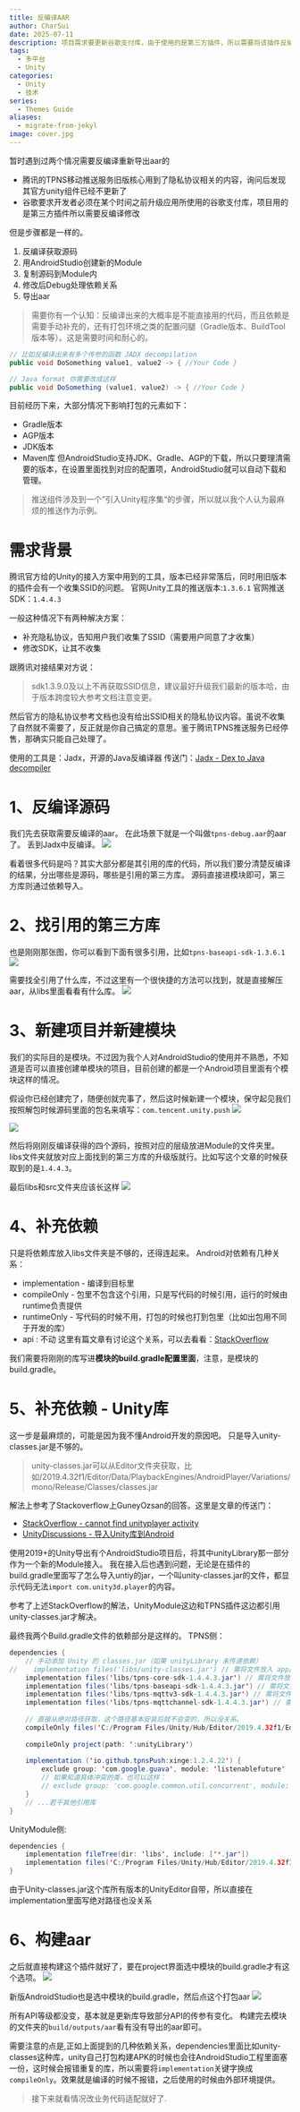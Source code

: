 ```yaml
---
title: 反编译AAR
author: CharSui
date: 2025-07-11
description: 项目需求要更新谷歌支付库，由于使用的是第三方插件，所以需要将该插件反编译修改后重新导出aar
tags:
  - 多平台
  - Unity
categories:
  - Unity
  - 技术
series:
  - Themes Guide
aliases:
  - migrate-from-jekyl
image: cover.jpg
---
```


暂时遇到过两个情况需要反编译重新导出aar的
- 腾讯的TPNS移动推送服务旧版核心用到了隐私协议相关的内容，询问后发现其官方unity组件已经不更新了
- 谷歌要求开发者必须在某个时间之前升级应用所使用的谷歌支付库，项目用的是第三方插件所以需要反编译修改

但是步骤都是一样的。
1. 反编译获取源码
2. 用AndroidStudio创建新的Module
3. 复制源码到Module内
4. 修改后Debug处理依赖关系
5. 导出aar

> 需要你有一个认知：反编译出来的大概率是不能直接用的代码，而且依赖是需要手动补充的，还有打包环境之类的配置问腿（Gradle版本、BuildTool版本等）。这是需要时间和耐心的。
``` Java
// 比如反编译出来有多个传参的函数 JADX decompilation
public void DoSomething value1, value2 -> { //Your Code }

// Java format 你需要改成这样
public void DoSomething (value1, value2) -> { //Your Code }
```

目前经历下来，大部分情况下影响打包的元素如下：
- Gradle版本
- AGP版本
- JDK版本
- Maven库
但AndroidStudio支持JDK、Gradle、AGP的下载，所以只要理清需要的版本，在设置里面找到对应的配置项，AndroidStudio就可以自动下载和管理。

> 推送组件涉及到一个”引入Unity程序集“的步骤，所以就以我个人认为最麻烦的推送作为示例。

# 需求背景
腾讯官方给的Unity的接入方案中用到的工具，版本已经非常落后，同时用旧版本的插件会有一个收集SSID的问题。
官网Unity工具的推送版本:`1.3.6.1`
官网推送SDK：`1.4.4.3`

一般这种情况下有两种解决方案：
- 补充隐私协议，告知用户我们收集了SSID（需要用户同意了才收集）
- 修改SDK，让其不收集

跟腾讯对接结果对方说：
> sdk1.3.9.0及以上不再获取SSID信息，建议最好升级我们最新的版本哈，由于版本跨度较大参考文档注意变更。

然后官方的隐私协议参考文档也没有给出SSID相关的隐私协议内容。虽说不收集了自然就不需要了，反正就是你自己搞定的意思。鉴于腾讯TPNS推送服务已经停售，那确实只能自己处理了。

使用的工具是：Jadx，开源的Java反编译器
传送门：[Jadx - Dex to Java decompiler](https://github.com/skylot/jadx)

# 1、反编译源码
我们先去获取需要反编译的aar。
在此场景下就是一个叫做`tpns-debug.aar`的aar了。
丢到Jadx中反编译。
![](1.png)

看着很多代码是吗？其实大部分都是其引用的库的代码，所以我们要分清楚反编译的结果，分出哪些是源码，哪些是引用的第三方库。
源码直接进模块即可，第三方库则通过依赖导入。

# 2、找引用的第三方库
也是刚刚那张图，你可以看到下面有很多引用，比如`tpns-baseapi-sdk-1.3.6.1`
![](2.png)

需要找全引用了什么库，不过这里有一个很快捷的方法可以找到，就是直接解压aar，从libs里面看看有什么库。
![](3.png)

# 3、新建项目并新建模块
我们的实际目的是模块。不过因为我个人对AndroidStudio的使用并不熟悉，不知道是否可以直接创建单模块的项目，目前创建的都是一个Android项目里面有个模块这样的情况。

假设你已经创建完了，随便创就完事了，然后这时候新建一个模块，保守起见我们按照解包时候源码里面的包名来填写：`com.tencent.unity.push`
![](4.png)

![](5.png)

然后将刚刚反编译获得的四个源码，按照对应的层级放进Module的文件夹里。
libs文件夹就放对应上面找到的第三方库的升级版就行。比如写这个文章的时候获取到的是`1.4.4.3`。

最后libs和src文件夹应该长这样
![](6.png)
# 4、补充依赖
只是将依赖库放入libs文件夹是不够的，还得连起来。
Android对依赖有几种关系：
- implementation - 编译到目标里
- compileOnly - 包里不包含这个引用，只是写代码的时候引用，运行的时候由runtime负责提供
- runtimeOnly - 写代码的时候不用，打包的时候也打到包里（比如出包用不同于开发的库）
- api : 不动
这里有篇文章有讨论这个关系，可以去看看：[StackOverflow](https://stackoverflow.com/questions/61696863/gradle-compileonly-and-runtimeonly)

我们需要将刚刚的库写进**模块的build.gradle配置里面**，注意，是模块的build.gradle。


# 5、补充依赖 - Unity库
这一步是最麻烦的，可能是因为我不懂Android开发的原因吧。
只是导入unity-classes.jar是不够的。
> unity-classes.jar可以从Editor文件夹获取，比如/2019.4.32f1/Editor/Data/PlaybackEngines/AndroidPlayer/Variations/mono/Release/Classes/classes.jar

解法上参考了Stackoverflow上GuneyOzsan的回答。这里是文章的传送门：
- [StackOverflow - cannot find unityplayer activity](https://stackoverflow.com/questions/61865739/cannot-find-the-unityplayeractivity-class-inside-com-unity3d-player)  
- [UnityDiscussions - 导入Unity库到Android](https://discussions.unity.com/t/integration-unity-as-a-library-in-native-android-app-version-2/759734)


使用2019+的Unity导出有个AndroidStudio项目后，将其中unityLibrary那一部分作为一个新的Module接入。
我在接入后也遇到问题，无论是在插件的build.gradle里面写了怎么导入untiy的jar，一个叫unity-classes.jar的文件，都显示代码无法`import com.unity3d.player`的内容。

参考了上述StackOverflow的解法，UnityModule这边和TPNS插件这边都引用unity-classes.jar才解决。

最终我两个Build.gradle文件的依赖部分是这样的。
TPNS侧：
```java
dependencies {  
    // 手动添加 Unity 的 classes.jar（如果 unityLibrary 未传递依赖）  
//    implementation files('libs/unity-classes.jar') // 需将文件放入 app/libs/ 目录  
    implementation files('libs/tpns-core-sdk-1.4.4.3.jar') // 需将文件放入 app/libs/ 目录  
    implementation files('libs/tpns-baseapi-sdk-1.4.4.3.jar') // 需将文件放入 app/libs/ 目录  
    implementation files('libs/tpns-mqttv3-sdk-1.4.4.3.jar') // 需将文件放入 app/libs/ 目录  
    implementation files('libs/tpns-mqttchannel-sdk-1.4.4.3.jar') // 需将文件放入 app/libs/ 目录  
  
    // 直接从绝对路径获取，这个路径基本安装后就不会变的，所以没关系。  
    compileOnly files('C:/Program Files/Unity/Hub/Editor/2019.4.32f1/Editor/Data/PlaybackEngines/AndroidPlayer/Variations/mono/Release/Classes/classes.jar')  
  
    compileOnly project(path: ':unityLibrary')  
  
    implementation ('io.github.tpnsPush:xinge:1.2.4.22') {  
        exclude group: 'com.google.guava', module: 'listenablefuture'  
        // 如果知道具体冲突的类，也可以这样：  
        // exclude group: 'com.google.common.util.concurrent', module: 'ListenableFuture'  
    }
    // ...若干其他引用库
}
```

UnityModule侧:
```java
dependencies {  
    implementation fileTree(dir: 'libs', include: ['*.jar'])  
    implementation files('C:/Program Files/Unity/Hub/Editor/2019.4.32f1/Editor/Data/PlaybackEngines/AndroidPlayer/Variations/mono/Release/Classes/classes.jar')  
}
```

由于Unity-classes.jar这个库所有版本的UnityEditor自带，所以直接在implementation里面写绝对路径也没关系

# 6、构建aar
之后就直接构建这个插件就好了，要在project界面选中模块的build.gradle才有这个选项。
![](7.png)

新版AndroidStudio也是选中模块的build.gradle，然后点这个打包aar
![](8.png)

所有API等级都没变，基本就是更新库导致部分API的传参有变化。
构建完去模块的文件夹的`build/outputs/aar`看有没有导出的aar即可。

需要注意的点是,正如上面提到的几种依赖关系，dependencies里面比如unity-classes这种库，unity自己打包构建APK的时候也会往AndroidStudio工程里面塞一份，这时候会报错重复的库，所以需要将`implementation`关键字换成`compileOnly`。效果就是编译的时候不报错，之后使用的时候由外部环境提供。

> 接下来就看情况改业务代码适配就好了.